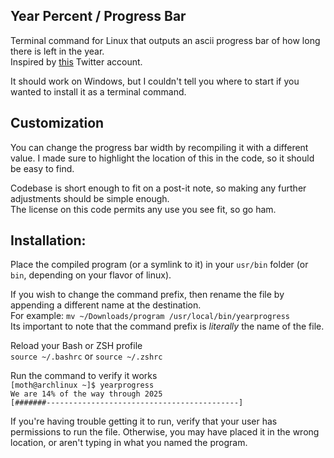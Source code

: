 ## Year Percent / Progress Bar

Terminal command for Linux that outputs an ascii progress bar of how long there is left in the year.<br>
Inspired by <a href="https://x.com/ProgressBar202_">this</a> Twitter account.

It should work on Windows, but I couldn't tell you where to start if you wanted to install it as a terminal command.

## Customization

You can change the progress bar width by recompiling it with a different value. I made sure to highlight the location of this in the code, so it should be easy to find.

Codebase is short enough to fit on a post-it note, so making any further adjustments should be simple enough.<br>
The license on this code permits any use you see fit, so go ham.

## Installation:

Place the compiled program (or a symlink to it) in your `usr/bin` folder (or `bin`, depending on your flavor of linux). <br>

If you wish to change the command prefix, then rename the file by appending a different name at the destination.<br>
For example: `mv ~/Downloads/program /usr/local/bin/yearprogress`<br>
Its important to note that the command prefix is *literally* the name of the file.

Reload your Bash or ZSH profile<br>
`source ~/.bashrc` or `source ~/.zshrc`

Run the command to verify it works<br>
`[moth@archlinux ~]$ yearprogress`<br>
`We are 14% of the way through 2025`<br>
`[#######-------------------------------------------]`<br>

If you're having trouble getting it to run, verify that your user has permissions to run the file. Otherwise, you may have placed it in the wrong location, or aren't typing in what you named the program.
